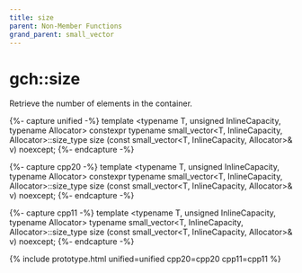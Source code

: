 ```yaml
---
title: size
parent: Non-Member Functions
grand_parent: small_vector
---
```


# gch::size

Retrieve the number of elements in the container.

{%- capture unified -%}
template <typename T, unsigned InlineCapacity, typename Allocator&gt;
<span class="cpp20">constexpr</span>
typename small_vector<T, InlineCapacity, Allocator&gt;::size_type
size (const small_vector<T, InlineCapacity, Allocator&gt;& v) noexcept;
{%- endcapture -%}

{%- capture cpp20 -%}
template <typename T, unsigned InlineCapacity, typename Allocator>
constexpr
typename small_vector<T, InlineCapacity, Allocator>::size_type
size (const small_vector<T, InlineCapacity, Allocator>& v) noexcept;
{%- endcapture -%}

{%- capture cpp11 -%}
template <typename T, unsigned InlineCapacity, typename Allocator>
typename small_vector<T, InlineCapacity, Allocator>::size_type
size (const small_vector<T, InlineCapacity, Allocator>& v) noexcept;
{%- endcapture -%}

{% include prototype.html unified=unified cpp20=cpp20 cpp11=cpp11 %}
